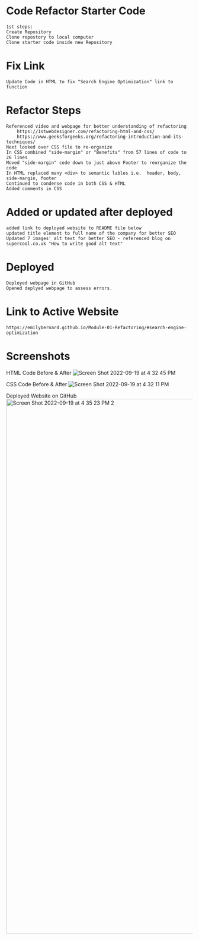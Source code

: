 # Code Refactor Starter Code
    1st steps:
    Create Repository
    Clone repostory to local computer
    Clone starter code inside new Repository

# Fix Link
    Update Code in HTML to fix "Search Engine Optimization" link to function

# Refactor Steps
    Referenced video and webpage for better understanding of refactoring
        https://1stwebdesigner.com/refactoring-html-and-css/
        https://www.geeksforgeeks.org/refactoring-introduction-and-its-techniques/
    Next looked over CSS file to re-organize   
    In CSS combined "side-margin" or "Benefits" from 57 lines of code to 26 lines
    Moved "side-margin" code down to just above Footer to reorganize the code 
    In HTML replaced many <div> to semantic lables i.e.  header, body, side-margin, footer
    Continued to condense code in both CSS & HTML
    Added comments in CSS

# Added or updated after deployed
    added link to deployed website to README file below
    updated title element to full name of the company for better SEO
    Updated 7 images' alt text for better SEO - referenced blog on supercool.co.uk "How to write good alt text"
    

# Deployed
    Deployed webpage in GitHub
    Opened deplyed webpage to assess errors.

# Link to Active Website
    https://emilybernard.github.io/Module-01-Refactoring/#search-engine-optimization


# Screenshots

HTML Code Before & After ![Screen Shot 2022-09-19 at 4 32 45 PM](https://user-images.githubusercontent.com/112719573/191117632-3a323606-5596-47d8-aaa4-b3604fa40124.jpeg)

CSS Code Before & After ![Screen Shot 2022-09-19 at 4 32 11 PM](https://user-images.githubusercontent.com/112719573/191118025-44899af1-3ba2-4e37-bb53-11ab6c6a278b.jpeg)

Deployed Website on GitHub<img width="1440" alt="Screen Shot 2022-09-19 at 4 35 23 PM 2" src="https://user-images.githubusercontent.com/112719573/191118343-c3233137-80f3-471c-ae30-268c4f2c7634.png">






    

   
